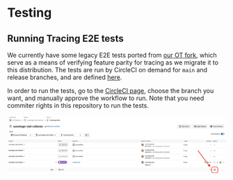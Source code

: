 # Testing

## Running Tracing E2E tests

We currently have some legacy E2E tests ported from [our OT fork][ot_fork],
which serve as a means of verifying feature parity for tracing as we migrate it
to this distribution. The tests are run by CircleCI on demand for `main` and
release branches, and are defined [here][tracing_tests].

In order to run the tests, go to the [CircleCI page][circleci], choose the branch
you want, and manually approve the workflow to run. Note that you need commiter
rights in this repository to run the tests.

![Approving the workflow in CircleCI][circleci_approve]

[circleci]: https://app.circleci.com/pipelines/github/SumoLogic/sumologic-otel-collector
[circleci_approve]: ../images/circleci_approve_workflow.png
[ot_fork]: https://github.com/SumoLogic/opentelemetry-collector-contrib
[tracing_tests]: ../.circleci/config.yml
